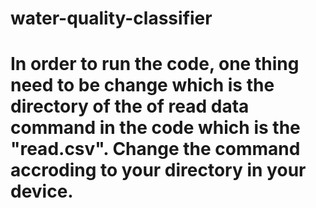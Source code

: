 # water-quality-classifier
# In order to run the code, one thing need to be change which is the directory of the of read data command in the code which is the "read.csv". Change the command accroding to your directory in your device.
